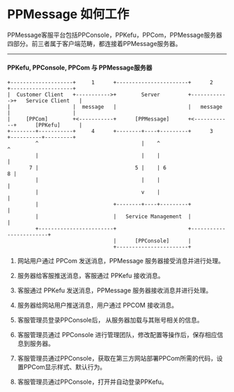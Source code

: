 # PPMessage 如何工作

PPMessage客服平台包括PPConsole，PPKefu，PPCom，PPMessage服务器四部分。前三者属于客户端范畴，都连接着PPMessage服务器。

--------

#### PPKefu, PPConsole, PPCom 与 PPMessage服务器

    +--------------------+     1      +-----------------------+      2      +--------------------+
    |  Customer Client   +----------->+        Server         +------------>+   Service Client   |
    |                    |  message   |                       |   message   |                    |
    |     [PPCom]        +<-----------+      [PPMessage]      +<------------+      [PPKefu]      |
    +--------+-----------+     4      +--------+----+---------+      3      +----------+---------+
             ^                                 |    ^                                  ^
             |                                 |    |                                  |
           7 |                               5 |    | 6                              8 |
             |                                 |    |                                  |
             |                                 v    |                                  |
             |                        +--------+----+---------+                        |
             |                        |   Service Management  |                        |
             +------------------------+                       +------------------------+
                                      |      [PPConsole]      |
                                      +-----------------------+


1. 网站用户通过 PPCom 发送消息，PPMessage 服务器接受消息并进行处理。

2. 服务器给客服推送消息，客服通过 PPKefu 接收消息。

3. 客服通过 PPKefu 发送消息，PPMessage 服务器接收消息并进行处理。

4. 服务器给网站用户推送消息，用户通过 PPCOM 接收消息。

5. 客服管理员登录PPConsole后， 从服务器加载与其账号相关的信息。

6. 客服管理员通过 PPConsole 进行管理团队，修改配置等操作后，保存相应信息到服务器。

7. 客服管理员通过PPConsole，获取在第三方网站部署PPCom所需的代码，设置PPCom显示样式、默认行为。

8. 客服管理员通过PPConsole，打开并自动登录PPKefu。
